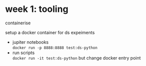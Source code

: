 # week 1: tooling

containerise

setup a docker container for ds expeiments

- jupiter notebooks  
`docker run -p 8888:8888 test:ds-python`
- run scripts  
`docker run -it test:ds-python` but change docker entry point
